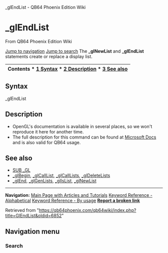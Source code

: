 


\_glEndList - QB64 Phoenix Edition Wiki








# \_glEndList



From QB64 Phoenix Edition Wiki



[Jump to navigation](#mw-head)
[Jump to search](#searchInput)
The **\_glNewList** and **\_glEndList** statements create or replace a display list.


  






| Contents * [1 Syntax](#Syntax) * [2 Description](#Description) * [3 See also](#See_also) |
| --- |


## Syntax


\_glEndList
  




## Description


* OpenGL's documentation is available in several places, so we won't reproduce it here for another time.
* The full description for this command can be found at [Microsoft Docs](https://learn.microsoft.com/en-us/windows/win32/opengl/glendlist) and is also valid for QB64 usage.


  




## See also


* [SUB \_GL](/qb64wiki/index.php/GL "GL")
* [\_glBegin](/qb64wiki/index.php/GlBegin "GlBegin"), [\_glCallList](/qb64wiki/index.php/GlCallList "GlCallList"), [\_glCallLists](/qb64wiki/index.php/GlCallLists "GlCallLists"), [\_glDeleteLists](/qb64wiki/index.php/GlDeleteLists "GlDeleteLists")
* [\_glEnd](/qb64wiki/index.php/GlEnd "GlEnd"), [\_glGenLists](/qb64wiki/index.php/GlGenLists "GlGenLists"), [\_glIsList](/qb64wiki/index.php/GlIsList "GlIsList"), [\_glNewList](/qb64wiki/index.php/GlNewList "GlNewList")


  






---


**Navigation:**
[Main Page with Articles and Tutorials](/qb64wiki/index.php/Main_Page "Main Page")
[Keyword Reference - Alphabetical](/qb64wiki/index.php/Keyword_Reference_-_Alphabetical "Keyword Reference - Alphabetical")
[Keyword Reference - By usage](/qb64wiki/index.php/Keyword_Reference_-_By_usage "Keyword Reference - By usage")
**[Report a broken link](https://qb64phoenix.com/forum/showthread.php?tid=2800)**  





Retrieved from "<https://qb64phoenix.com/qb64wiki/index.php?title=GlEndList&oldid=6852>"




## Navigation menu








### Search





















